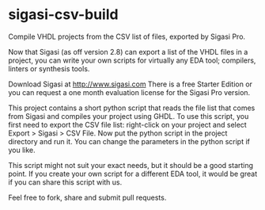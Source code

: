 sigasi-csv-build
================

Compile VHDL projects from the CSV list of files, exported by Sigasi Pro.


Now that Sigasi (as off version 2.8) can export a list of the VHDL files in a project, you can write your own scripts for virtually any EDA tool; compilers, linters or synthesis tools. 

Download Sigasi at http://www.sigasi.com 
There is a free Starter Edition or you can request a one month evaluation license for the Sigasi Pro version.

This project contains a short python script that reads the file list that comes from Sigasi and compiles your project using GHDL. To use this script, you first need to export the CSV file list: right-click on your project and select Export > Sigasi > CSV File. Now put the python script in the project directory and run it. You can change the parameters in the python script if you like.

This script might not suit your exact needs, but it should be a good starting point. If you create your own script for a different EDA tool, it would be great if you can share this script with us. 

Feel free to fork, share and submit pull requests.